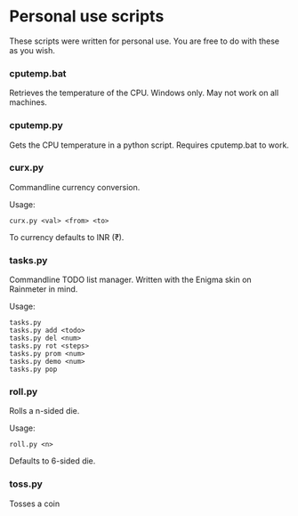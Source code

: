 # Personal use scripts

These scripts were written for personal use. You are free to do with these as you wish.

### cputemp.bat

Retrieves the temperature of the CPU. Windows only. May not work on all machines.

### cputemp.py

Gets the CPU temperature in a python script. Requires cputemp.bat to work.

### curx.py

Commandline currency conversion.

Usage:
```
curx.py <val> <from> <to>
```

To currency defaults to INR (₹).

### tasks.py

Commandline TODO list manager. Written with the Enigma skin on Rainmeter in mind.

Usage:
```
tasks.py
tasks.py add <todo>
tasks.py del <num>
tasks.py rot <steps>
tasks.py prom <num>
tasks.py demo <num>
tasks.py pop
```

### roll.py

Rolls a n-sided die.

Usage:
```
roll.py <n>
```

Defaults to 6-sided die.

### toss.py

Tosses a coin
